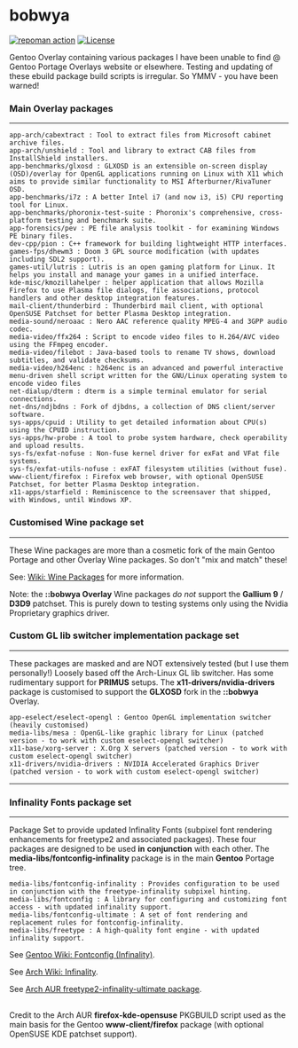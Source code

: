 bobwya
======

[![repoman action](https://github.com/bobwya/bobwya/actions/workflows/repoman.yml/badge.svg)](https://github.com/bobwya/bobwya/actions/workflows/repoman.yml) [![License](http://img.shields.io/:license-gpl-green.svg)](https://tldrlegal.com/license/gnu-general-public-license-v2)

Gentoo Overlay containing various packages I have been unable to find @ Gentoo Portage Overlays website or elsewhere.
Testing and updating of these ebuild package build scripts is irregular. So YMMV - you have been warned!


### Main Overlay packages
-------------------------
	app-arch/cabextract : Tool to extract files from Microsoft cabinet archive files.
	app-arch/unshield : Tool and library to extract CAB files from InstallShield installers.
	app-benchmarks/glxosd : GLXOSD is an extensible on-screen display (OSD)/overlay for OpenGL applications running on Linux with X11 which aims to provide similar functionality to MSI Afterburner/RivaTuner OSD.
	app-benchmarks/i7z : A better Intel i7 (and now i3, i5) CPU reporting tool for Linux.
	app-benchmarks/phoronix-test-suite : Phoronix's comprehensive, cross-platform testing and benchmark suite.
	app-forensics/pev : PE file analysis toolkit - for examining Windows PE binary files.
	dev-cpp/pion : C++ framework for building lightweight HTTP interfaces.
	games-fps/dhewm3 : Doom 3 GPL source modification (with updates including SDL2 support).
	games-util/lutris : Lutris is an open gaming platform for Linux. It helps you install and manage your games in a unified interface.
	kde-misc/kmozillahelper : helper application that allows Mozilla Firefox to use Plasma file dialogs, file associations, protocol handlers and other desktop integration features.
	mail-client/thunderbird : Thunderbird mail client, with optional OpenSUSE Patchset for better Plasma Desktop integration.
	media-sound/neroaac : Nero AAC reference quality MPEG-4 and 3GPP audio codec.
	media-video/ffx264 : Script to encode video files to H.264/AVC video using the FFmpeg encoder.
	media-video/filebot : Java-based tools to rename TV shows, download subtitles, and validate checksums.
	media-video/h264enc : h264enc is an advanced and powerful interactive menu-driven shell script written for the GNU/Linux operating system to encode video files
	net-dialup/dterm : dterm is a simple terminal emulator for serial connections.
	net-dns/ndjbdns : Fork of djbdns, a collection of DNS client/server software.
	sys-apps/cpuid : Utility to get detailed information about CPU(s) using the CPUID instruction.
	sys-apps/hw-probe : A tool to probe system hardware, check operability and upload results.
	sys-fs/exfat-nofuse : Non-fuse kernel driver for exFat and VFat file systems.
	sys-fs/exfat-utils-nofuse : exFAT filesystem utilities (without fuse).
	www-client/firefox : Firefox web browser, with optional OpenSUSE Patchset, for better Plasma Desktop integration.
	x11-apps/starfield : Reminiscence to the screensaver that shipped, with Windows, until Windows XP.


### Customised Wine package set
-------------------------------

These Wine packages are more than a cosmetic fork of the main Gentoo Portage and other Overlay Wine packages. So don't "mix and match" these!

See: [Wiki: Wine Packages](https://github.com/bobwya/bobwya/wiki/Wine-Packages) for more information.

Note: the **::bobwya Overlay** Wine packages _do_ _not_ support the **Gallium 9** / **D3D9** patchset. This is purely down to testing systems only using the Nvidia Proprietary graphics driver.

### Custom GL lib switcher implementation package set
-----------------------------------------------------

These packages are masked and are NOT extensively tested (but I use them personally!) Loosely based off the Arch-Linux GL lib switcher. Has some rudimentary support for **PRIMUS** setups. The **x11-drivers/nvidia-drivers** package is customised to support the **GLXOSD** fork in the **::bobwya** Overlay. 

	app-eselect/eselect-opengl : Gentoo OpenGL implementation switcher (heavily customised)
	media-libs/mesa : OpenGL-like graphic library for Linux (patched version - to work with custom eselect-opengl switcher)
	x11-base/xorg-server : X.Org X servers (patched version - to work with custom eselect-opengl switcher)
	x11-drivers/nvidia-drivers : NVIDIA Accelerated Graphics Driver (patched version - to work with custom eselect-opengl switcher)

***

### Infinality Fonts package set
--------------------------------

Package Set to provide updated Infinality Fonts (subpixel font rendering enhancements for freetype2 and associated packages). These four packages are designed to be used __in__ __conjunction__ with each other. The __media-libs/fontconfig-infinality__ package is in the main __Gentoo__ Portage tree.

	media-libs/fontconfig-infinality : Provides configuration to be used in conjunction with the freetype-infinality subpixel hinting.
	media-libs/fontconfig : A library for configuring and customizing font access - with updated infinality support.
	media-libs/fontconfig-ultimate : A set of font rendering and replacement rules for fontconfig-infinality.
	media-libs/freetype : A high-quality font engine - with updated infinality support.

See [Gentoo Wiki: Fontconfig (Infinality)](https://wiki.gentoo.org/wiki/Fontconfig#Infinality "Gentoo Wiki: Fontconfig (Infinality)").

See [Arch Wiki: Infinality](https://wiki.archlinux.org/index.php/Infinality "Arch Wiki: Infinality").

See [Arch AUR freetype2-infinality-ultimate package](https://aur.archlinux.org/packages/freetype2-infinality-ultimate/).

##
Credit to the Arch AUR **firefox-kde-opensuse** PKGBUILD script used as the main basis for the Gentoo **www-client/firefox** package (with optional OpenSUSE KDE patchset support).
